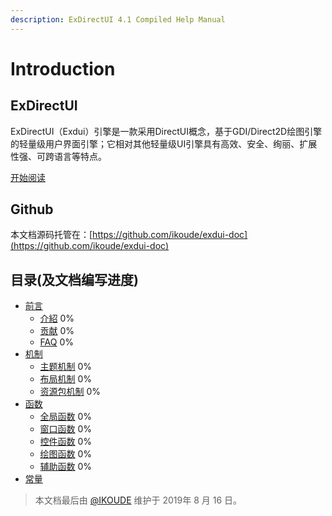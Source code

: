 ```yaml
---
description: ExDirectUI 4.1 Compiled Help Manual
---
```


# Introduction

## ExDirectUI

ExDirectUI（Exdui）引擎是一款采用DirectUI概念，基于GDI/Direct2D绘图引擎的轻量级用户界面引擎；它相对其他轻量级UI引擎具有高效、安全、绚丽、扩展性强、可跨语言等特点。

[开始阅读](https://docs.exdui.org)

## Github

本文档源码托管在：[https://github.com/ikoude/exdui-doc](https://github.com/ikoude/exdui-doc)

## 目录\(及文档编写进度\)

* [前言](preface/README.md)
  * [介紹](preface/introduction.md) 0% 
  * [贡献](preface/contributing.md) 0% 
  * [FAQ](preface/faq.md) 0% 
* [机制](mechanism/README.md)
  * [主题机制](mechanism/theme/README.md) 0%
  * [布局机制](mechanism/layout/README.md) 0%
  * [资源包机制](mechanism/res/README.md) 0%
* [函数](function/README.md)
  * [全局函数](function/globa/README.md) 0%
  * [窗口函数](function/window/README.md) 0%
  * [控件函数](function/component/README.md) 0%
  * [绘图函数](function/draw/README.md) 0%
  * [辅助函数](function/helper/README.md) 0%
* [常量](const/README.md)

> 本文档最后由 [@IKOUDE](https://github.com/ikoude) 维护于 2019年 8 月 16 日。